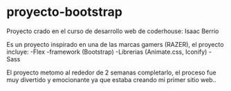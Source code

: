# proyecto-bootstrap

Proyecto crado en el curso de desarrollo web de coderhouse:
Isaac Berrio

Es un proyecto inspirado en una de las marcas gamers (RAZER), el proyecto incluye:
-Flex
-framework (Bootstrap)
-Librerias (Animate.css, Iconify)
-Sass

El proyecto metomo al rededor de 2 semanas completarlo, el proceso fue muy divertido y emocionante ya que estaba creando mi primer sitio web..
